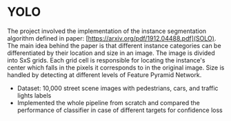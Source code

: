 # YOLO

The project involved the implementation of the instance segmentation algorithm defined in paper: [https://arxiv.org/pdf/1912.04488.pdf](SOLO). The main idea behind the paper is that different instance categories can be differentiated by their location and size in an image. The image is divided into SxS grids. Each grid cell is responsible for locating the instance's center which falls in the pixels it corresponds to in the original image. Size is handled by detecting at different levels of Feature Pyramid Network.

- Dataset: 10,000 street scene images with pedestrians, cars, and traffic lights labels
- Implemented the whole pipeline from scratch and compared the performance of classifier in case of different targets for confidence loss
